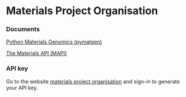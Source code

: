 # Materials Project Organisation

### Documents

[Python Materials Genomics (pymatgen)](http://pymatgen.org/) <br />  

[The Materials API (MAPI)](https://materialsproject.org/docs/api)

### API key

Go to the website [materials project organisation](https://materialsproject.org) and sign-in to generate your API key.

